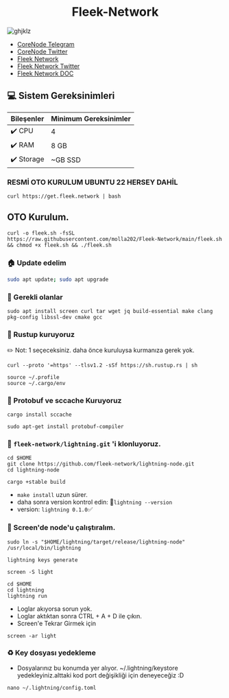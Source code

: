 
<div align="center">
  <h1>Fleek-Network </h1>
</div>

![ghjklz](https://github.com/molla202/Fleek-Network/assets/91562185/83355aab-fdc4-46c8-bbe4-14f2cc19e76b)

* [CoreNode Telegram](https://t.me/corenodechat)<br>
* [CoreNode Twitter](https://twitter.com/corenodeHQ)<br>
* [Fleek Network](https://fleek.network/)<br>
* [Fleek Network Twitter](https://twitter.com/fleek_net)<br>
* [Fleek Network DOC](https://docs.fleek.network/docs)<br>


 ## 💻 Sistem Gereksinimleri
| Bileşenler | Minimum Gereksinimler | 
| ------------ | ------------ |
| ✔️ CPU |	4 |
| ✔️ RAM	| 8 GB |
| ✔️ Storage	| ~GB SSD |

### RESMİ OTO KURULUM UBUNTU 22 HERSEY DAHİL
```
curl https://get.fleek.network | bash
```
## OTO Kurulum.
```
curl -o fleek.sh -fsSL https://raw.githubusercontent.com/molla202/Fleek-Network/main/fleek.sh && chmod +x fleek.sh && ./fleek.sh
```
### 🏠 Update edelim
```bash
sudo apt update; sudo apt upgrade 
```
### 🤖 Gerekli olanlar
```
sudo apt install screen curl tar wget jq build-essential make clang pkg-config libssl-dev cmake gcc
```
### 🤖 Rustup kuruyoruz
✏️ Not: 1 seçeceksiniz. daha önce kuruluysa kurmanıza gerek yok.
```
curl --proto '=https' --tlsv1.2 -sSf https://sh.rustup.rs | sh
```
```
source ~/.profile
source ~/.cargo/env
```
### 🤖 Protobuf ve sccache Kuruyoruz
```
cargo install sccache
```
```
sudo apt-get install protobuf-compiler
```

### 👷 `fleek-network/lightning.git` 'i klonluyoruz.
```
cd $HOME 
git clone https://github.com/fleek-network/lightning-node.git
cd lightning-node
```
```
cargo +stable build
```
* `make install` uzun sürer.
* daha sonra version kontrol edin: 📖`lightning --version`
* version: `lightning 0.1.0`✅
### 🚀 Screen'de node'u çalıştıralım.
```
sudo ln -s "$HOME/lightning/target/release/lightning-node" /usr/local/bin/lightning
```
```
lightning keys generate
```
```
screen -S light
```
```
cd $HOME
cd lightning 
lightning run
```
* Loglar akıyorsa sorun yok.
* Loglar aktıktan sonra CTRL + A + D ile çıkın.
* Screen'e Tekrar Girmek için
```
screen -ar light
```

### ♻️ Key dosyası yedekleme
* Dosyalarınız bu konumda yer alıyor. ~/.lightning/keystore  yedekleyiniz.alttaki kod port değişikliği için deneyeceğiz :D
```
nano ~/.lightning/config.toml
```

